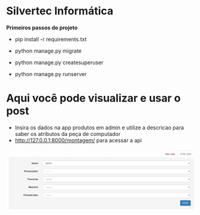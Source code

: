 # Silvertec Informática

**Primeiros passos do projeto**

- pip install -r requirements.txt
- python manage.py migrate
- python manage.py createsuperuser

- python manage.py runserver


# Aqui você pode visualizar e usar o post

- Insira os dados na app produtos em admin e utilize a descricao para saber os atributos da peça de computador 
- http://127.0.0.1:8000/montagem/ para acessar a api
 
<img src="./static/index.png" alt="Rest Form">
